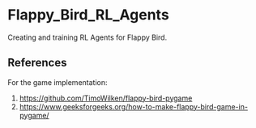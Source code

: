 # Flappy_Bird_RL_Agents
Creating and training RL Agents for Flappy Bird.

## References
For the game implementation:
1) https://github.com/TimoWilken/flappy-bird-pygame
2) https://www.geeksforgeeks.org/how-to-make-flappy-bird-game-in-pygame/